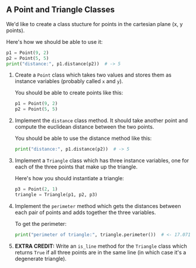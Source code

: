 ## A Point and Triangle Classes

We'd like to create a class stucture for points in the cartesian plane (x, y points).

Here's how we should be able to use it:

```python
p1 = Point(9, 2)
p2 = Point(5, 5)
print("distance:", p1.distance(p2))  # -> 5
```

1. Create a `Point` class which takes two values and stores them as instance variables (probably called `x` and `y`).

    You should be able to create points like this:

    ```python
    p1 = Point(9, 2)
    p2 = Point(5, 5)
    ```

2. Implement the `distance` class method. It should take another point and compute the euclidean distance between the two points.

    You should be able to use the distance method like this:

    ```python
    print("distance:", p1.distance(p2))  # -> 5
    ```

3. Implement a `Triangle` class which has three instance variables, one for each of the three points that make up the triangle.

    Here's how you should instantiate a triangle:

    ```python
    p3 = Point(2, 1)
    triangle = Triangle(p1, p2, p3)
    ```

4. Implement the `perimeter` method which gets the distances between each pair of points and adds together the three variables.

    To get the perimeter:

    ```python
    print("perimeter of triangle:", triangle.perimeter())  # <- 17.071
    ```

5. **EXTRA CREDIT:** Write an `is_line` method for the `Triangle` class which returns `True` if all three points are in the same line (in which case it's a degenerate triangle).
